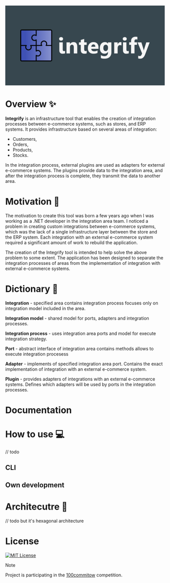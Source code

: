 ![integrify_banner](docs/integrify.banner.png)

# Overview ✨ 
**Integrify** is an infrastructure tool that enables the creation of integration processes between e-commerce systems, such as stores, and ERP systems. It provides infrastructure based on several areas of integration:
* Customers,
* Orders,
* Products,
* Stocks.

In the integration process, external plugins are used as adapters for external e-commerce systems. The plugins provide data to the integration area, and after the integration process is complete, they transmit the data to another area.

# Motivation 🔮
The motivation to create this tool was born a few years ago when I was working as a .NET developer in the integration area team. I noticed a problem in creating custom integrations between e-commerce systems, which was the lack of a single infrastructure layer between the store and the ERP system. Each integration with an external e-commerce system required a significant amount of work to rebuild the application. 

The creation of the Integrify tool is intended to help solve the above problem to some extent. The application has been designed to separate the integration processes of areas from the implementation of integration with external e-commerce systems.

# Dictionary 📘

**Integration** - specified area contains integration process focuses only on integration model included in the area.

**Integration model** - shared model for ports, adapters and integration processes. 

**Integration process** - uses integration area ports and model for execute integration strategy.

**Port** - abstract interface of integration area contains methods allows to execute integration procesess

**Adapter** - implements of specified integration area port. Contains the exact implementation of integration with an external e-commerce system.

**Plugin** - provides adapters of integrations with an external e-commerce systems. Defines which adapters will be used by ports in the integration processes.

# Documentation 


# How to use 💻
// todo  

## CLI

## Own development 



# Architecutre 📐
// todo but it's hexagonal architecture

# License
[![MIT License](https://img.shields.io/badge/License-MIT-green.svg)](https://choosealicense.com/licenses/mit/)

> [!NOTE]  
> Project is participating in the [100commitow](https://100commitow.pl/ "100commitow.pl") competition.